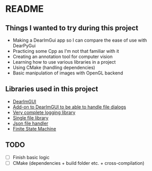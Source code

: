 # README

## Things I wanted to try during this project

- Making a DearImGui app so I can compare the ease of use with DearPyGui
- Practicing some Cpp as I'm not that familiar with it
- Creating an annotation tool for computer vision
- Learning how to use various libraries in a project
- Using CMake (handling dependencies)
- Basic manipulation of images with OpenGL backend

## Libraries used in this project

- [DearImGUI](https://github.com/ocornut/imgui.git)
- [Add-on to DearImGUI to be able to handle file dialogs](https://github.com/aiekick/ImGuiFileDialog)
- [Very complete logging library](https://github.com/gabime/spdlog)
- [Single file library](https://github.com/nothings/stb)
- [Json file handler](https://github.com/nlohmann/json.git)
- [Finite State Machine](https://github.com/eglimi/cppfsm.git)

## TODO

- [ ] Finish basic logic
- [ ] CMake (dependencies + build folder etc. + cross-compilation)
